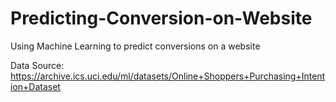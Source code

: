# Predicting-Conversion-on-Website
Using Machine Learning to predict conversions on a website


Data Source: 
https://archive.ics.uci.edu/ml/datasets/Online+Shoppers+Purchasing+Intention+Dataset
